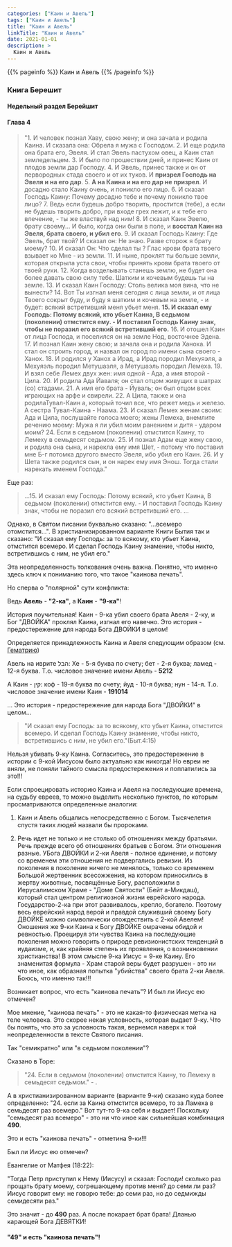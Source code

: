 ```yaml
---
categories: ["Каин и Авель"]
tags: ["Каин и Авель"]
title: "Каин и Авель"
linkTitle: "Каин и Авель"
date: 2021-01-01
description: >
  Каин и Авель
---
```

<!-- Yandex.Metrika counter -->
<script type="text/javascript" >
   (function(m,e,t,r,i,k,a){m[i]=m[i]||function(){(m[i].a=m[i].a||[]).push(arguments)};
   m[i].l=1*new Date();k=e.createElement(t),a=e.getElementsByTagName(t)[0],k.async=1,k.src=r,a.parentNode.insertBefore(k,a)})
   (window, document, "script", "https://mc.yandex.ru/metrika/tag.js", "ym");

   ym(87588277, "init", {
        clickmap:true,
        trackLinks:true,
        accurateTrackBounce:true
   });
</script>
<noscript><div><img src="https://mc.yandex.ru/watch/87588277" style="position:absolute; left:-9999px;" alt="" /></div></noscript>
<!-- /Yandex.Metrika counter -->
{{% pageinfo %}}
Каин и Авель
{{% /pageinfo %}}

### Книга Берешит

#### Недельный раздел Берейшит

#### Глава 4

> "1. И человек познал Хаву, свою жену; и она зачала и родила Каина. И сказала она: Обрела я мужа с Господом. 2. И еще родила она брата его, Эвеля. И стал Эвель пастухом овец, а Каин стал земледельцем. 3. И было по прошествии дней, и принес Каин от плодов земли дар Господу. 4. И Эвель, принес также и он от первородных стада своего и от их туков. И **призрел Господь на Эвеля и на его дар**. 5. **А на Каина и на его дар не призрел**. И досадно стало Каину очень, и поникло его лицо. 6. И сказал Господь Каину: Почему досадно тебе и почему поникло твое лицо? 7. Ведь если будешь добро творить, простится (тебе), а если не будешь творить добро, при входе грех лежит, и к тебе его влечение, - ты же властвуй над ним! 8. И сказал Каин Эвелю, брату своему... И было, когда они были в поле, и **восстал Каин на Эвеля, брата своего, и убил его**. 9. И сказал Господь Каину: Где Эвель, брат твой? И сказал он: Не знаю. Разве сторож я брату моему? 10. И сказал Он: Что сделал ты ? Глас крови брата твоего взывает ко Мне - из земли. 11. И ныне, проклят ты больше земли, которая открыла уста свои, чтобы принять крови брата твоего от твоей руки. 12. Когда возделывать станешь землю, не будет она более давать свою силу тебе. Шатким и кочевым будешь ты на земле. 13. И сказал Каин Господу: Столь велика моя вина, что не вынести? 14. Вот Ты изгнал меня сегодня с лица земли, и от лица Твоего сокрыт буду, и буду я шатким и кочевым на земле, - и будет: всякий встретивший меня убьет меня. **15. И сказал ему Господь: Потому всякий, кто убьет Каина, В седьмом (поколении) отмстится ему. - И поставил Господь Каину знак, чтобы не поразил его всякий встретивший его.** 16. И отошел Каин от лица Господа, и поселился он на земле Нод, восточнее Эдена. 17. И познал Каин жену свою; и зачала она и родила Ханоха. И стал он строить город, и назвал он город по имени сына своего - Ханох. 18. И родился у Ханох а Ирад, а Ирад породил Мехуяэля, а Мехуяэль породил Метушаэля, а Метушаэль породил Лемеха. 19. И взял себе Лемех двух жен: имя одной - Ада, а имя второй - Цила. 20. И родила Ада Йаваля; он стал отцом живущих в шатрах (со) стадами. 21. А имя его брата - Йуваль; он был отцом всех играющих на арфе и свирели. 22. А Цила, также и она родилаТувал-Каин а, который точил все, что режет медь и железо. А сестра Тувал-Каина - Наама. 23. И сказал Лемех женам своим: Ада и Цила, послушайте голоса моего; жены Лемеха, внемлите речению моему: Мужа я ли убил моим ранением и дитя - ударом моим? 24. Если в седьмом (поколении) отмстится Каину, то Лемеху в семьдесят седьмом. 25. И познал Адам еще жену свою, и родила она сына, и нарекла ему имя Шет, - потому что поставил мне Б-г потомка другого вместо Эвеля, ибо убил его Каин. 26. И у Шета также родился сын, и он нарек ему имя Энош. Тогда стали нарекать именем Господа."

Еще раз:

> ...15. И сказал ему Господь: Потому всякий, кто убьет Каина, В седьмом (поколении) отмстится ему. - И поставил Господь Каину знак, чтобы не поразил его всякий встретивший его. ...


Однако, в Святом писании буквально сказано: "...всемеро отомстится...". В христианизированном варианте Книги Бытия так и сказано: "И сказал ему Господь: за то всякому, кто убьет Каина, отмстится всемеро. И сделал Господь Каину знамение, чтобы никто, встретившись с ним, не убил его."

Эта неопределенность толкования очень важна. Понятно, что именно здесь ключ к пониманию того, что такое "каинова печать".

Но сперва о "полярной" сути конфликта:

Ведь **Авель** - **"2-ка"**, а **Каин** - **"9-ка"**!

История поучительная! Каин - 9-ка убил своего брата Авеля - 2-ку, и Бог "ДВОЙКА" проклял Каина, изгнал его навечно. Это история - предостережение для народа Бога ДВОЙКИ в целом!

Определяется принадлежность Каина и Авеля следующим образом (см. [Гематрию](/docs/vektornoje-kolco/gematriya/))

Авель на иврите הבל: Хе - 5-я буква по счету; бет - 2-я буква; ламед - 12-я буква. Т.о. числовое значение имени Авель - **5212**

А Каин - קין: коф - 19-я буква по счету; йуд - 10-я буква; нун - 14-я. Т.о. числовое значение имени Каин - **191014**

... Это история - предостережение для народа Бога "ДВОЙКИ" в целом...


> "И сказал ему Господь: за то всякому, кто убьет Каина, отмстится всемеро. И сделал Господь Каину знамение, чтобы никто, встретившись с ним, не убил его."(Быт.4:15)

Нельзя убивать 9-ку Каина. Согласитесь, это предостережение в истории с 9-кой Иисусом было актуально как никогда! Но евреи не вняли, не поняли тайного смысла предостережения и поплатились за это!!!

Если спроецировать историю Каина и Авеля на последующие времена, на судьбу евреев, то можно выделить несколько пунктов, по которым просматриваются определенные аналогии:

1. Каин и Авель общались непосредственно с Богом. Тысячелетия спустя таких людей назвали бы пророками.

2. Речь идет не только и не столько об отношениях между братьями. Речь прежде всего об отношениях братьев с Богом. Эти отношения разные. УБога ДВОЙКИ и 2-ки Авеля - полное единение, и потому со временем эти отношения не подвергались ревизии. Из поколения в поколение ничего не менялось, только со временем Большой жертвенник всесожжения, на котором приносились в жертву животные, посвящённые Богу, расположили в Иерусалимском Храме - "Доме Святости" (Бейт а-Микдаш), который стал центром религиозной жизни еврейского народа. Государство-2-ка при этот развивалось, крепло, богатело. Поэтому весь еврейский народ верой и правдой служивший своему Богу ДВОЙКЕ можно символически отождествить с 2-кой Авелем!
Оношения же 9-ки Каина к Богу ДВОЙКЕ омрачены обидой и ревностью. Проецируя эти чувства Каина на последующие поколения можно говорить о природе ревизионистских тенденций в иудаизме, и, как крайняя степень их проявления, о возникновении христианства! В этом смысле 9-ка Иисус = 9-ке Каину. Его знаменитая формула - Храм старой веры будет разрушен - это ни что иное, как образная попытка "убийства" своего брата 2-ки Авеля. Боюсь, что именно так!!!

Возникает вопрос, что есть "каинова печать"? И был ли Иисус ею отмечен?

Мое мнение, "каинова печать" - это не какая-то физическая метка на теле человека. Это скорее некая условность, которая выдает 9-ку. Что бы понять, что это за условность такая, вернемся наверх к той неопределенности в тексте Святого писания.

Так "семикратно" или "в седьмом поколении"?

Сказано в Торе:

> "24. Если в седьмом (поколении) отмстится Каину, то Лемеху в семьдесят седьмом." - .

А в христианизированном варианте (варианте 9-ки) сказано куда более определенно: "24. если за Каина отмстится всемеро, то за Ламеха в семьдесят раз всемеро." Вот тут-то 9-ка себя и выдает! Поскольку "семьдесят раз всемеро" - это ни что иное как сильнейшая комбинация **490**.

Это и есть "каинова печать" - отметина 9-ки!!!

Был ли Иисус ею отмечен?

Евангелие от Матфея (18:22):

"Тогда Петр приступил к Нему (Иисусу) и сказал: Господи! сколько раз прощать брату моему, согрешающему против меня? до семи ли раз? Иисус говорит ему: не говорю тебе: до семи раз, но до седмижды семидесяти раз."

Это значит - до **490** раз. А после покарает брат брата! Дланью карающей Бога ДЕВЯТКИ!

#### **"49"** и есть "каинова печать"!
